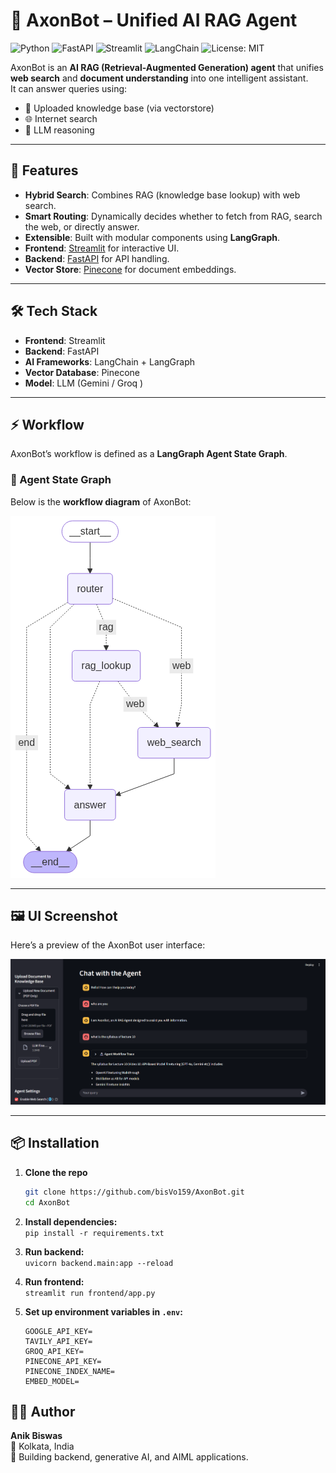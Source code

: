 # 🤖 AxonBot – Unified AI RAG Agent

![Python](https://img.shields.io/badge/python-3.10+-blue.svg)
![FastAPI](https://img.shields.io/badge/FastAPI-0.110+-green)
![Streamlit](https://img.shields.io/badge/Streamlit-1.30+-red)
![LangChain](https://img.shields.io/badge/LangChain-LangGraph-blueviolet)
![License: MIT](https://img.shields.io/badge/License-MIT-yellow.svg)

AxonBot is an **AI RAG (Retrieval-Augmented Generation) agent** that unifies **web search** and **document understanding** into one intelligent assistant.  
It can answer queries using:
- 📂 Uploaded knowledge base (via vectorstore)
- 🌐 Internet search
- 🧠 LLM reasoning

---

## 🚀 Features
- **Hybrid Search**: Combines RAG (knowledge base lookup) with web search.
- **Smart Routing**: Dynamically decides whether to fetch from RAG, search the web, or directly answer.
- **Extensible**: Built with modular components using **LangGraph**.
- **Frontend**: [Streamlit](https://streamlit.io/) for interactive UI.
- **Backend**: [FastAPI](https://fastapi.tiangolo.com/) for API handling.
- **Vector Store**: [Pinecone](https://www.pinecone.io/) for document embeddings.

---

## 🛠️ Tech Stack
- **Frontend**: Streamlit  
- **Backend**: FastAPI  
- **AI Frameworks**: LangChain + LangGraph  
- **Vector Database**: Pinecone  
- **Model**: LLM  (Gemini / Groq )

---

## ⚡ Workflow

AxonBot’s workflow is defined as a **LangGraph Agent State Graph**.

### 🧩 Agent State Graph
Below is the **workflow diagram** of AxonBot:

![Agent State Graph](images/agent_workflow.png)

---

## 🖼️ UI Screenshot

Here’s a preview of the AxonBot user interface:

![AxonBot UI](images/ui_screenshot.png)

---

## 📦 Installation

1. **Clone the repo**
   ```bash
   git clone https://github.com/bisVo159/AxonBot.git
   cd AxonBot
2. **Install dependencies:**  
   `pip install -r requirements.txt`

3. **Run backend:**  
   `uvicorn backend.main:app --reload`

4. **Run frontend:**  
   `streamlit run frontend/app.py`

5. **Set up environment variables in `.env`:**

   ```env
   GOOGLE_API_KEY=
   TAVILY_API_KEY=
   GROQ_API_KEY=
   PINECONE_API_KEY=
   PINECONE_INDEX_NAME=
   EMBED_MODEL=

## 👨‍💻 Author

**Anik Biswas**  
📍 Kolkata, India  
🚀 Building backend, generative AI, and AIML applications.
